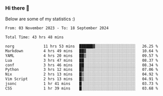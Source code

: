 ### Hi there 👋
Below are some of my statistics :)

<!--START_SECTION:waka-->

```txt
From: 03 November 2023 - To: 18 September 2024

Total Time: 43 hrs 48 mins

norg             11 hrs 53 mins  ██████▓░░░░░░░░░░░░░░░░░░   26.25 %
Markdown         4 hrs 49 mins   ██▓░░░░░░░░░░░░░░░░░░░░░░   10.64 %
YAML             4 hrs 20 mins   ██▒░░░░░░░░░░░░░░░░░░░░░░   09.57 %
Lua              3 hrs 47 mins   ██░░░░░░░░░░░░░░░░░░░░░░░   08.37 %
conf             3 hrs 46 mins   ██░░░░░░░░░░░░░░░░░░░░░░░   08.34 %
Python           3 hrs 12 mins   █▓░░░░░░░░░░░░░░░░░░░░░░░   07.06 %
Nix              2 hrs 13 mins   █▒░░░░░░░░░░░░░░░░░░░░░░░   04.92 %
Vim Script       2 hrs 13 mins   █▒░░░░░░░░░░░░░░░░░░░░░░░   04.91 %
jsonc            1 hr 41 mins    █░░░░░░░░░░░░░░░░░░░░░░░░   03.73 %
CSS              1 hr 39 mins    █░░░░░░░░░░░░░░░░░░░░░░░░   03.68 %
```

<!--END_SECTION:waka-->

<!--
**KlapenHz/KlapenHz** is a ✨ _special_ ✨ repository because its `README.md` (this file) appears on your GitHub profile.

Here are some ideas to get you started:

- 🔭 I’m currently working on ...
- 🌱 I’m currently learning ...
- 👯 I’m looking to collaborate on ...
- 🤔 I’m looking for help with ...
- 💬 Ask me about ...
- 📫 How to reach me: ...
- 😄 Pronouns: ...
- ⚡ Fun fact: ...
-->
